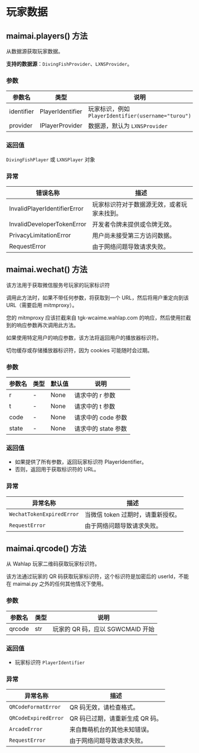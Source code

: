 # 玩家数据

## maimai.players() 方法

从数据源获取玩家数据。

**支持的数据源**：`DivingFishProvider`、`LXNSProvider`。

### 参数

| 参数名 | 类型 | 说明 |
|-|-|-|
| identifier | PlayerIdentifier | 玩家标识，例如 `PlayerIdentifier(username="turou")` |
| provider | IPlayerProvider | 数据源，默认为 `LXNSProvider` |

### 返回值

`DivingFishPlayer` 或 `LXNSPlayer` 对象

### 异常

| 错误名称                           | 描述                                                         |
|-----------------------------------|--------------------------------------------------------------|
| InvalidPlayerIdentifierError       | 玩家标识符对于数据源无效，或者玩家未找到。                     |
| InvalidDeveloperTokenError         | 开发者令牌未提供或令牌无效。                                  |
| PrivacyLimitationError            | 用户尚未接受第三方访问数据。                                   |
| RequestError                      | 由于网络问题导致请求失败。                                   |

## maimai.wechat() 方法

该方法用于获取微信服务号玩家的玩家标识符

调用此方法时，如果不带任何参数，将获取到一个 URL，然后将用户重定向到该 URL（需要启用 mitmproxy）。

您的 mitmproxy 应该拦截来自 tgk-wcaime.wahlap.com 的响应，然后使用拦截到的响应参数再次调用此方法。

如果使用特定用户的响应参数，该方法将返回用户的播放器标识符。

切勿缓存或存储播放器标识符，因为 cookies 可能随时会过期。

### 参数

| 参数名 | 类型     | 默认值 | 说明         |
|--------|----------|--------|------------|
| r      | -        | None   | 请求中的 r 参数 |
| t      | -        | None   | 请求中的 t 参数 |
| code   | -        | None   | 请求中的 code 参数 |
| state  | -        | None   | 请求中的 state 参数 |

### 返回值

- 如果提供了所有参数，返回玩家标识符 PlayerIdentifier。
- 否则，返回用于获取标识符的 URL。

### 异常

| 异常名称             | 描述                         |
|---------------------|------------------------------|
| `WechatTokenExpiredError` | 当微信 token 过期时，请重新授权。 |
| `RequestError`       | 由于网络问题导致请求失败。       |

## maimai.qrcode() 方法

从 Wahlap 玩家二维码获取玩家标识符。

该方法通过玩家的 QR 码获取玩家标识符，这个标识符是加密后的 userId，不能在 maimai.py 之外的任何其他情况下使用。

### 参数

| 参数名 | 类型   | 说明                 |
|--------|--------|----------------------|
| qrcode | str    | 玩家的 QR 码，应以 SGWCMAID 开始 |

### 返回值

- 玩家标识符 `PlayerIdentifier`

### 异常

| 异常名称             | 描述                         |
|---------------------|------------------------------|
| `QRCodeFormatError`  | QR 码无效，请检查格式。         |
| `QRCodeExpiredError` | QR 码已过期，请重新生成 QR 码。 |
| `ArcadeError`       | 来自舞萌机台的其他未知错误。     |
| `RequestError`      | 由于网络问题导致请求失败。       |